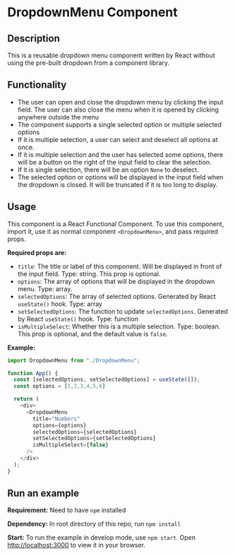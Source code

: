 # DropdownMenu Component

## Description

This is a reusable dropdown menu component written by React without using the pre-built dropdown from a component library.

## Functionality

* The user can open and close the dropdown menu by clicking the input field. The user can also close the menu when it is opened by clicking anywhere outside the menu
* The component supports a single selected option or multiple selected options
* If it is multiple selection, a user can select and deselect all options at once.
* If it is multiple selection and the user has selected some options, there will be a button on the right of the input field to clear the selection.
* If it is single selection, there will be an option `None` to deselect.
* The selected option or options will be displayed in the input field when the dropdown is closed. It will be truncated if it is too long to display.

## Usage

This component is a React Functional Component. To use this component, import it, use it as normal component `<DropdownMenu>`, and pass required props.

**Required props are:**

* `title`: The title or label of this component. Will be displayed in front of the input field. Type: string. This prop is optional.
* `options`: The array of options that will be displayed in the dropdown menu. Type: array.
* `selectedOptions`: The array of selected options. Generated by React `useState()` hook. Type: array
* `setSelectedOptions`: The function to update `selectedOptions`. Generated by React `useState()` hook. Type: function
* `isMultipleSelect`: Whether this is a multiple selection. Type: boolean. This prop is optional, and the default value is `false`.

**Example:**

```JavaScript
import DropdownMenu from "./DropdownMenu";

function App() {
  const [selectedOptions, setSelectedOptions] = useState([]);
  const options = [1,2,3,4,5,6]

  return (
    <div>
      <DropdownMenu
        title="Numbers"
        options={options}
        selectedOptions={selectedOptions}
        setSelectedOptions={setSelectedOptions}
        isMultipleSelect={false}
      />
    </div>
  );
}

```

## Run an example

**Requirement:**
Need to have `npm` installed

**Dependency:**
In root directory of this repo, run `npm install`

**Start:**
To run the example in develop mode, use `npm start`. Open [http://localhost:3000](http://localhost:3000) to view it in your browser.
